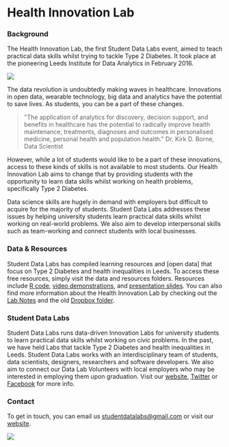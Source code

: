 # Health Innovation Lab

### Background
The Health Innovation Lab, the first Student Data Labs event, aimed to teach practical data skills whilst trying to tackle Type 2 Diabetes. It took place at the pioneering Leeds Institute for Data Analytics in February 2016.

![](https://studentdatalabs.files.wordpress.com/2016/09/screen-shot-2016-09-22-at-21-58-19.png)

The data revolution is undoubtedly making waves in healthcare. Innovations in open data, wearable technology, big data and analytics have the potential to save lives. As students, you can be a part of these changes.
> "The application of analytics for discovery, decision support, and benefits in healthcare has the potential to radically improve health maintenance, treatments, diagnoses and outcomes in personalised medicine, personal health and population health."
Dr. Kirk D. Borne, Data Scientist

However, while a lot of students would like to be a part of these innovations, access to these kinds of skills is not available to most students. Our Health Innovation Lab aims to change that by providing students with the opportunity to learn data skills whilst working on health problems, specifically Type 2 Diabetes. 

Data science skills are hugely in demand with employers but difficult to acquire for the majority of students. Student Data Labs addresses these issues by helping university students learn practical data skills whilst working on real-world problems. We also aim to develop interpersonal skills such as team-working and connect students with local businesses.

### Data & Resources
Student Data Labs has compiled learning resources and [open data] that focus on Type 2 Diabetes and health inequalities in Leeds. To access these free resources, simply visit the data and resources folders. Resources include [R code](https://github.com/StudentDataLabs/HealthInnovationLab/tree/master/resources/code), [video demonstrations](https://www.dropbox.com/sh/8m118262d5edmhe/AACbWvNFowkpFOCt7LS8O53Ea?dl=0), and [presentation slides](https://github.com/StudentDataLabs/HealthInnovationLab/tree/master/resources/slides). You can also find more information about the Health Innovation Lab by checking out the [Lab Notes](https://github.com/StudentDataLabs/HealthInnovationLab/blob/master/resources/projects/Lab%20Notes.pdf) and the old [Dropbox folder](https://www.dropbox.com/sh/lpn47z908p8lbub/AAC0f3EaGEzeK_NvjU24NEjUa?dl=0).

### Student Data Labs
Student Data Labs runs data-driven Innovation Labs for university students to learn practical data skills whilst working on civic problems. In the past, we have held Labs that tackle Type 2 Diabetes and health inequalities in Leeds. Student Data Labs works with an interdisciplinary team of students, data scientists, designers, researchers and software developers. We also aim to connect our Data Lab Volunteers with local employers who may be interested in employing them upon graduation. Visit our [website](http://studentdatalabs.com/), [Twitter](https://twitter.com/StudentDataLabs) or [Facebook](https://www.facebook.com/StudentDataLabs) for more info.

### Contact
To get in touch, you can email us <u>studentdatalabs@gmail.com</u> or visit our [website](studentdatalabs.com).

![](https://studentdatalabs.files.wordpress.com/2016/01/newlogo4-e1460235034568.png)

